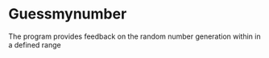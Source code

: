 # Guessmynumber
The program provides feedback on the random number generation within in a defined range
